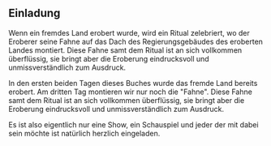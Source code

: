 ## Einladung

Wenn ein fremdes Land erobert wurde, wird ein Ritual zelebriert, wo der Eroberer seine Fahne auf das Dach des Regierungsgebäudes des eroberten Landes montiert. Diese Fahne samt dem Ritual ist an sich vollkommen überflüssig, sie bringt aber die Eroberung eindrucksvoll und unmissverständlich zum Ausdruck.

In den ersten beiden Tagen dieses Buches wurde das fremde Land bereits erobert. Am dritten Tag montieren wir nur noch die "Fahne". Diese Fahne samt dem Ritual ist an sich vollkommen überflüssig, sie bringt aber die Eroberung eindrucksvoll und unmissverständlich zum Ausdruck.

Es ist also eigentlich nur eine Show, ein Schauspiel und jeder der mit dabei sein möchte ist natürlich herzlich eingeladen.